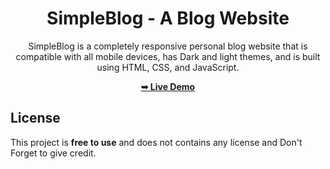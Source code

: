 <div align="center">

# SimpleBlog - A Blog Website

SimpleBlog is a completely responsive personal blog website that is compatible with all mobile devices, has Dark and light themes, and is built using HTML, CSS, and JavaScript.

 <a href="https://datawithanupamg.github.io/personal-blog-website-main/#"><strong>➥ Live Demo</strong></a> 
 
 </div>

## License

This project is **free to use** and does not contains any license and Don't Forget to give credit.
